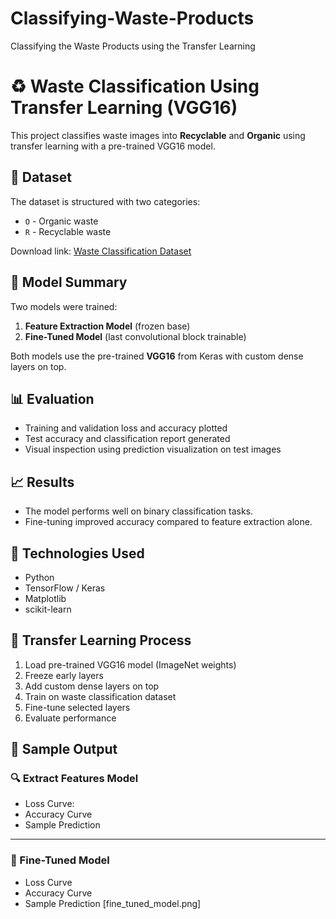 # Classifying-Waste-Products
Classifying the Waste Products using the Transfer Learning

# ♻️ Waste Classification Using Transfer Learning (VGG16)

This project classifies waste images into **Recyclable** and **Organic** using transfer learning with a pre-trained VGG16 model.

## 📁 Dataset

The dataset is structured with two categories:
- `O` - Organic waste
- `R` - Recyclable waste

Download link: [Waste Classification Dataset](https://cf-courses-data.s3.us.cloud-object-storage.appdomain.cloud/kd6057VPpABQ2FqCbgu9YQ/o-vs-r-split-reduced-1200.zip)

## 🧠 Model Summary

Two models were trained:
1. **Feature Extraction Model** (frozen base)
2. **Fine-Tuned Model** (last convolutional block trainable)

Both models use the pre-trained **VGG16** from Keras with custom dense layers on top.

## 📊 Evaluation

- Training and validation loss and accuracy plotted
- Test accuracy and classification report generated
- Visual inspection using prediction visualization on test images

## 📈 Results

- The model performs well on binary classification tasks.
- Fine-tuning improved accuracy compared to feature extraction alone.

## 🧪 Technologies Used

- Python
- TensorFlow / Keras
- Matplotlib
- scikit-learn

## 🔁 Transfer Learning Process

1. Load pre-trained VGG16 model (ImageNet weights)
2. Freeze early layers
3. Add custom dense layers on top
4. Train on waste classification dataset
5. Fine-tune selected layers
6. Evaluate performance

## 📸 Sample Output

### 🔍 Extract Features Model
- Loss Curve:
- Accuracy Curve
- Sample Prediction

---

### 🧪 Fine-Tuned Model
- Loss Curve
- Accuracy Curve
- Sample Prediction
  [fine_tuned_model.png]






